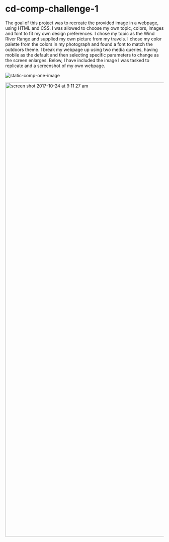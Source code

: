 # cd-comp-challenge-1
The goal of this project was to recreate the provided image in a webpage, using HTML and CSS. I was allowed to choose my own topic, colors, images and font to fit my own design preferences. I chose my topic as the Wind River Range and supplied my own picture from my travels. I chose my color palette from the colors in my photograph and found a font to match the outdoors theme. I break my webpage up using two media queries, having mobile as the default and then selecting specific parameters to change as the screen enlarges. Below, I have included the image I was tasked to replicate and a screenshot of my own webpage.

![static-comp-one-image](https://user-images.githubusercontent.com/28467245/31943237-55d05e22-b885-11e7-83cf-e45a7b164e41.jpg)

<img width="1440" alt="screen shot 2017-10-24 at 9 11 27 am" src="https://user-images.githubusercontent.com/28467245/31951457-6a23d6a4-b89b-11e7-87b6-bc63b0a5160a.png">
